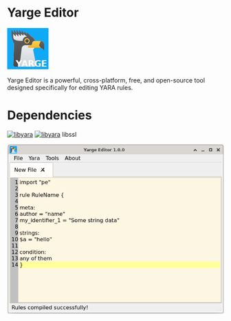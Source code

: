 # Yarge Editor

![Logo](images/yarge2.png )

Yarge Editor is a powerful, cross-platform, free, and open-source tool designed specifically for editing YARA rules.


# Dependencies
[![libyara](libyara)](https://github.com/VirusTotal/yara)
[![libyara](libjansson)](https://github.com/akheron/jansson)
libssl

![Logo](images/screenshot.png )

